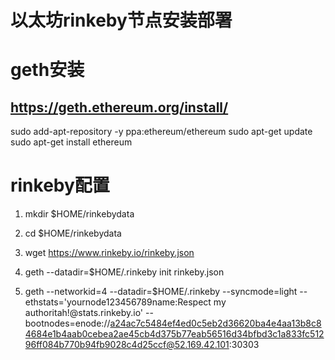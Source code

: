 
# 以太坊rinkeby节点安装部署


# geth安装

##  https://geth.ethereum.org/install/
sudo add-apt-repository -y ppa:ethereum/ethereum
sudo apt-get update
sudo apt-get install ethereum

# rinkeby配置

1. mkdir $HOME/rinkebydata

2. cd $HOME/rinkebydata

3. wget https://www.rinkeby.io/rinkeby.json 

4. geth --datadir=$HOME/.rinkeby init rinkeby.json

5. geth --networkid=4 --datadir=$HOME/.rinkeby --syncmode=light --ethstats='yournode123456789name:Respect my authoritah!@stats.rinkeby.io' --bootnodes=enode://a24ac7c5484ef4ed0c5eb2d36620ba4e4aa13b8c84684e1b4aab0cebea2ae45cb4d375b77eab56516d34bfbd3c1a833fc51296ff084b770b94fb9028c4d25ccf@52.169.42.101:30303
